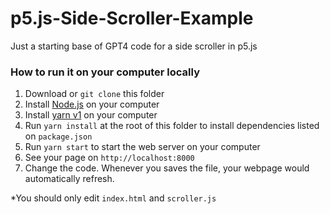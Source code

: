 # p5.js-Side-Scroller-Example

Just a starting base of GPT4 code for a side scroller in p5.js

### How to run it on your computer locally

1. Download or `git clone` this folder
2. Install [Node.js](https://nodejs.org/en/download) on your computer
3. Install [yarn v1](https://classic.yarnpkg.com/en/docs/install) on your computer
4. Run `yarn install` at the root of this folder to install dependencies listed on `package.json`
5. Run `yarn start` to start the web server on your computer
6. See your page on `http://localhost:8000`
7. Change the code. Whenever you saves the file, your webpage would automatically refresh.

\*You should only edit `index.html` and `scroller.js`
